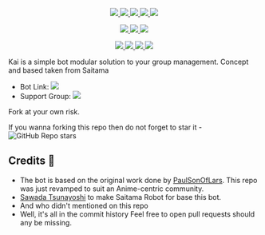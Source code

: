 <p align="center">
<a href="https://github.com/ChisakiKai/ChisakiKai" alt="GitHub commit activity"> <img src="https://img.shields.io/github/commit-activity/m/chisakikai/chisakikai" /> </a>
<a href="https://github.com/ChisakiKai/ChisakiKai/graphs/contributors" alt="GitHub contributors"> <img src="https://img.shields.io/github/contributors/chisakikai/chisakikai?style=flat&logo=github" /> </a>
<a href="https://github.com/ChisakiKai/ChisakiKai/network/members" alt="GitHub forks"> <img src="https://img.shields.io/github/forks/ChisakiKai/ChisakiKai?label=Forks&logo=github" /> </a>
<a href="https://github.com/ChisakiKai/ChisakiKai" alt="GitHub closed pull requests"> <img src="https://img.shields.io/github/issues-pr-closed-raw/chisakikai/chisakikai?color=success" /> </a>
<a href="https://github.com/ChisakiKai/ChisakiKai" alt="GitHub issues"> <img src="https://img.shields.io/github/issues-raw/chisakikai/chisakikai?style=flat&logo=github&color=yellow" /> </a>
</p>
<p align="center">
<a href="https://www.python.org/" alt="made-with-python"> <img src="https://img.shields.io/badge/Made%20with-Python-1f425f.svg?style=flat&logo=python&color=blue" /> </a>
<a href="https://github.com/ChisakiKai/chisakikai" alt="Docker!"> <img src="https://aleen42.github.io/badges/src/docker.svg" /> </a>
<a href="https://github.com/ChisakiKai/ChisakiKai" alt="GitHub repo size"> <img src="https://img.shields.io/github/repo-size/chisakikai/chisakikai" /> </a>
</p>
<p align="center">
<a href="https://t.me/ZeroBotSupport" alt="Telegram!"> <img src="https://aleen42.github.io/badges/src/telegram.svg" /> </a>
<a href="" alt="ChisakiKai"> <img src="https://img.shields.io/badge/Built%20by-Kai-blue" /> </a>
<a href="https://github.com/ChisakiKai/KaiRobot/graphs/commit-activity" alt="Maintenance"> <img src="https://img.shields.io/badge/Maintained%3F-yes-green.svg" /> </a>
<a href="https://makeapullrequest.com" alt="PRs Welcome"> <img src="https://img.shields.io/badge/PRs-welcome-brightgreen.svg?style=flat-square" /> </a>
</p>

Kai is a simple bot modular solution to your group management. Concept and based taken from Saitama 


* Bot Link:  <a href="https://t.me/ChisakiKaiBot" alt="Kai Roboto"> <img src="https://img.shields.io/badge/%F0%9F%A4%96%20-Kai-blue" /> </a>
* Support Group: <a  href="https://t.me/ZeroBotSupport" alt="Zero Bot Support"> <img  src="https://img.shields.io/badge/%F0%9F%92%A1-Zero%20Bot%20Support-9cf" /> </a>

Fork at your own risk.

If you wanna forking this repo then do not forget to star it - <img alt="GitHub Repo stars" src="https://img.shields.io/github/stars/chisakikai/kaiirobot?color=white&label=%F0%9F%8C%9F%20star">

## Credits 📍
* The bot is based on the original work done by [PaulSonOfLars](https://github.com/PaulSonOfLars). This repo was just revamped to suit an Anime-centric community.
* [Sawada Tsunayoshi](https://github.com/TsunayoshoSawada) to make Saitama Robot for base this bot.
* And who didn't mentioned on this repo
* Well, it's all in the commit history 
Feel free to open pull requests should any be missing.
